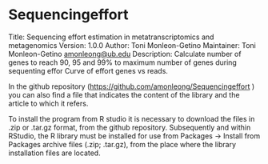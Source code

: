 # Sequencingeffort
Title: Sequencing effort estimation in metatranscriptomics and metagenomics
Version: 1.0.0
Author: Toni Monleon-Getino
Maintainer: Toni Monleon-Getino <amonleong@ub.edu>
Description: Calculate number of genes to reach 90, 95 and 99% to maximum number of genes during sequenting effor
    Curve of effort genes vs reads.

In the github repository (https://github.com/amonleong/Sequencingeffort ) you can also find a file that indicates the content of the library and the article to which it refers.

To install the program from R studio it is necessary to download the files in .zip or .tar.gz format, from the github repository. Subsequently and within RStudio, the R library must be installed for use from Packages -> Install from Packages archive files (.zip; .tar.gz), from the place where the library installation files are located.

